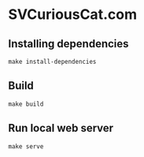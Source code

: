 # SVCuriousCat.com


## Installing dependencies

    make install-dependencies


## Build

    make build


## Run local web server

    make serve
